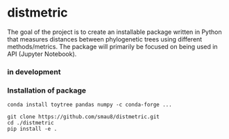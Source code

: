 # distmetric
The goal of the project is to create an installable package written in Python that measures distances between 
phylogenetic trees using different methods/metrics. The package will primarily be focused on being used in API (Jupyter Notebook).

### in development

### Installation of package
```
conda install toytree pandas numpy -c conda-forge ...

git clone https://github.com/smau8/distmetric.git
cd ./distmetric
pip install -e .
```
